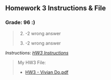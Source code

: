 ## Homework 3 Instructions & File

### Grade: 96 :)
>2. -2 wrong answer
>
>4. -2 wrong answer

*Instructions: [HW3 Instructions](https://github.com/odnaiviv/CSC-4222/blob/main/HW3/HW3.pdf)*

>My HW3 File:
>* [HW3 - Vivian Do.pdf](https://github.com/odnaiviv/CSC-4222/blob/main/HW3/HW3%20-%20Vivian%20Do.pdf)
